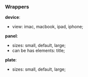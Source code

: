 ### Wrappers

__device__:

- view: imac, macbook, ipad, iphone;

__panel__:

- sizes: small, default, large;
- can be has elements: title;

__plate__:

- sizes: small, default, large;